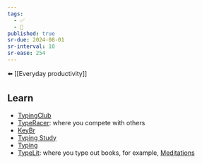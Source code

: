```yaml
---
tags:
  - ✅
  - 🧭
published: true
sr-due: 2024-08-01
sr-interval: 10
sr-ease: 254
---
```


⬅️ [[Everyday productivity]]
## Learn
- [TypingClub](https://www.typingclub.com/)
- [TypeRacer](https://play.typeracer.com/): where you compete with others
- [KeyBr](https://www.keybr.com/)
- [Typing Study](https://www.typingstudy.com/)
- [Typing](https://www.typing.com/student/lessons)
- [TypeLit](https://www.typelit.io/): where you type out books, for example, [Meditations](https://www.typelit.io/typing-console/Meditations?chapterIndex=0&maxChapterIndex=12&displayTitle=Meditations)






